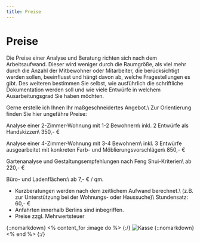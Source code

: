 ```yaml
---
title: Preise
---
```


# Preise

Die Preise einer Analyse und Beratung richten sich nach dem Arbeitsaufwand. Dieser wird weniger durch die Raumgröße, als viel mehr durch die Anzahl der Mitbewohner oder Mitarbeiter, die berücksichtigt werden sollen, beeinflusst und hängt davon ab, welche Fragestellungen es gibt. Des weiteren bestimmen Sie selbst, wie ausführlich die schriftliche Dokumentation werden soll und wie viele Entwürfe in welchem Ausarbeitungsgrad Sie haben möchten.

Gerne erstelle ich Ihnen Ihr maßgeschneidertes Angebot.\\
Zur Orientierung finden Sie hier ungefähre Preise:

Analyse einer 2-Zimmer-Wohnung mit 1-2 Bewohnern\\
inkl. 2 Entwürfe als Handskizzen\\
350,- €

Analyse einer 4-Zimmer-Wohnung mit 3-4 Bewohnern\\
inkl. 3 Entwürfe ausgearbeitet mit konkreten Farb- und Möblierungsvorschlägen\\
850,- €

Gartenanalyse und Gestaltungsempfehlungen nach Feng Shui-Kriterien\\
ab 220,- €

Büro- und Ladenflächen:\\
ab 7,- € / qm.

- Kurzberatungen werden nach dem zeitlichem Aufwand berechnet.\\
(z.B. zur Unterstützung bei der Wohnungs- oder Haussuche)\\
Stundensatz: 60,- €
- Anfahrten innerhalb Berlins sind inbegriffen.
- Preise zzgl. Mehrwertsteuer

{::nomarkdown}
<% content_for :image do %>
{:/}
![Kasse](/images/kasse.jpg)
{::nomarkdown}
<% end %>
{:/}
